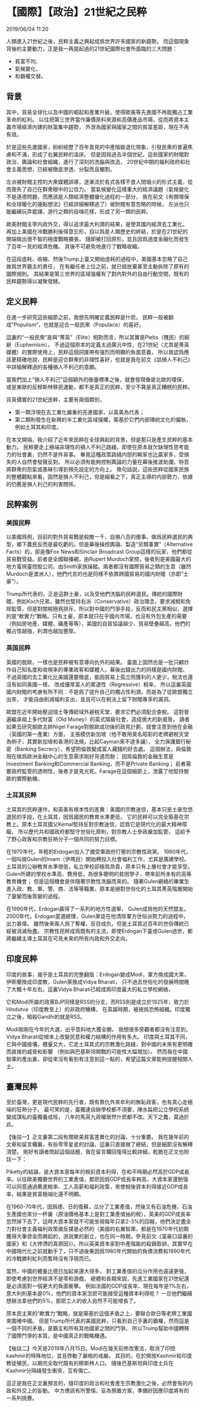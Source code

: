 # 【國際】【政治】21世紀之民粹

2019/06/04 11:20


人類進入21世紀之後，民粹主義之興起成爲世界許多國家的新趨勢。
而這個現象背後的主要動力，正是我一再提起過的21世紀國際社會所面臨的三大問題：
- 貧富不均、
- 氣候變化、
- 和霸權交替。

## 背景

其中，貿易全球化以及中國的崛起和產業升級，使得歐美等先進國不再能獨占工業革命的紅利。
以往把第三世界當作廉價原料來源和高價產品市場，從而將資本主義市場經濟内建的財富集中趨勢，
外泄為國家與國家之間的貧富差距，現在不再有效。

於是這些先進國家，紛紛經歷了百年首見的中產階級退化現象，引發民衆的普遍焦慮和不滿，形成了右翼民粹的溫床。
但是因爲過去半個世紀，這些國家的財閥對政治、輿論和社會組織，進行了深刻的洗腦與改造，
20世紀中期的福利政府和社會主義思想，已經被徹底滲透、分裂而且閹割。

左派被財閥主控的大衆媒體誤導，逐漸流於各式各樣不食人間烟火的形式主義，從而喪失了自己在群衆眼中的公信力。
當氣候變化這樣重大的經濟議題（氣候變化不是道德問題，而應該是人類經濟整體優化過程的一部分，
我在前文《有關環保和全球暖化的幾點想法》已經詳細解釋過了）被財閥有意忽略的時候，
左派也只能繼續玩弄罷課、游行之類的自嗨花樣，形成了另一類的民粹。

歐美財閥主宰内政外交，得以追求最大利潤的結果，是使其國内經濟去工業化。
再加上美國在冷戰勝利後得意忘形，自以爲是人類歷史的終結，於是在21世紀的開端做出很不智的極度戰略擴張，
隨即被打回原形，並且因爲過度金融化而發生了百年一見的經濟危機。
其後不可避免地進行了戰略收縮。

在這段虛耗、收縮、然後Trump上臺又開始虛耗的過程中，美國基本忽略了自己做爲世界霸主的責任，
在有繼任者上位之前，就已經放棄甚至主動拆除了原有的國際規則。
其結果是第三世界的區域强權有了對内對外的自由行動空間，既有的民粹趨勢得以凝聚發酵。

## 定义民粹

在進一步研究這些細節之前，我想先明確定義民粹是什麽。
民粹一般被翻成“Populism”，也就是迎合一般民衆（Populace）的喜好。

這裏的“一般民衆”是與“菁英”（Elite）相對而言，所以其實是Plebs（賤民）的婉辭（Euphemism）。
不過這個原本的定義太過廣汎中性，在21世紀（尤其是菁英媒體）的實際使用上，民粹這個詞匯帶有强烈而明顯的負面意義，
所以我認爲應該更精確地說，民粹是迎合群衆的非理性喜好，也就是我在前文《談損人不利己》中詳細解釋過的各種損人不利己的意願。

當我們加上“損人不利己”這個額外的衡量標準之後，就會發現像是北歐的環保，
或是東歐的反穆斯林移民運動，都不是真正的民粹，至少不算是真正糟糕的民粹。

貨真價實的21世紀民粹，主要有兩個類別，
- 第一類浮現在去工業化嚴重的先進國家，以英美為代表；
- 第二類則發生在新興的半工業化區域强權，築基於它們内部傳統文化的偏執，例如土耳其和印度。

在本文開端，我介紹了近年來民粹在全球興起的背景，但是那只是產生民粹的基本動力。
民粹要走上極端非理性的損人不利己路綫，即使在原本就欠缺理性思考能力的社會裏，仍然不是件易事。
畢竟這種政策路綫内部的輸家也比贏家多，受損失的人自然會發聲反對。
所以必須有能夠控制輿論的力量在幕後推波助瀾，特意將群衆的怨氣或愚昧引導到預先設定的方向上。
換句話説，這些民粹從國家民族的整體觀點來看，固然是損人不利己，但是細看之下，真正主導的内部勢力，依據的仍舊是損人利己的利害關係。

## 民粹案例

### 美国民粹

以美國爲例，目前的對外貿易戰是殺敵一千、自損八百的傻事。做爲民粹選民的典型，鄉下農民反而是最吃虧的。但是幕後操控輿論、製造“另類事實”（Alternative Facts）的，卻是像Fox News和Sinclair Broadcast Group這樣的玩家，他們都從貿易戰受益。前者是全國聯播網，由Rupert Murdoch掌控，後者則是美國最大的地方電視臺控股公司，由Smith家族操縱。兩者都沒有國際貿易之類的生意（雖然Murdoch是澳洲人），他們代言的也是同樣不依靠跨國貿易的國内財閥（亦即“土豪”）。

Trump所代表的，正是這群土豪，以及受他們洗腦的民粹選民。傳統的國際財閥，例如Koch兄弟，雖然也堅持右派（Conservative）政治理念，要求減稅和免除監管，但是對關稅極爲排斥，所以對中國的鬥爭手段，反而和民主黨相似，選擇的是“軟實力”戰略。只有土豪，原本就只在乎國内市場，也沒有外包生產的需要（例如房地產、媒體、礦產等等），美國的自貿協議越少、貿易壁壘越高，他們的獨占性越強，利潤也越加豐厚。

### 英国民粹

英國的脫歐，一樣也是民粹被有意導向仇外的結果。
臺面上固然也是一批只顧炒作自己知名度和收視率的專業政客和媒體人，幕後出錢出力的同樣是國内財閥。
不過英國的去工業化比美國還要徹底，能因貿易上孤立而獲利的人更少，稅法也還沒有如同美國一樣，
改成優厚富人的累退性（Regressive）稅率，
所以這裏英國國内財閥的考慮有所不同：不是爲了提升自己的獨占性利潤，而是為了從歐盟獨立出來，
才能自由削減福利支出，並且可以在稅法上留下財閥專享的漏洞。

歐盟在近年開始壓迫瑞士等傳統域外避稅天堂，要求它們必須配合查稅。
這對普遍繼承祖上多代財富（Old Money）的英式階級社會，造成很大的新威脅。
讀者如果去研究脫歐主帥Nigel Farage對脫歐成功後的政見計劃，就會注意到他在金融（英國的第一產業）方面，
主張模仿新加坡（他不敢用臭名昭彰的老牌避稅天堂為例子，其實新加坡和香港的法規，比起Cayman來不遑多讓），
全力保護銀行秘密（Banking Secrecy），希望把倫敦變成富人藏錢的好去處。
這個辦法，與倫敦現在做爲歐洲金融中心的生意需求剛好背道而馳；
因爲倫敦的金融生意是Investment Banking和Commercial Banking，而不是Private Banking；
前者需要政府監管的透明性，後者才是見光死。Farage在這個細節上，泄露了他堅持脫歐的實際動機。

### 土耳其民粹

土耳其的民粹運作，和英美有根本性的差異：美國的宗教迷信，基本只是土豪忽悠選民的手段，在土耳其，因爲國民的教育水準更低，
它的民粹可以完全築基在宗教上。原本土耳其國父Kemal堅持反對宗教迷信，認爲它是現代化的最大精神障礙，
所以歷代共和國政府都堅守世俗化原則，對宗教人士參政嚴加監管。
這給予了野心政客和宗教狂熱分子一個共同的努力目標。

在1970年代，年輕的Erdogan加入了備受軍政府打壓的宗教性政黨。
1980年代，一個叫做Gulen的Imam（伊瑪目）開始轉投入社會福利工作，尤其是廣建學校。
土耳其的公辦教育水準很低，私立學校卻極爲昂貴，原本只有上層社會才能享受。
Gulen所建的學校水準高、費用低，為很多聰明的貧困學子，帶來前所未有的高等教育機會；
但是這個機會是伴隨著宗教性洗腦而來的。
隨著Gulen網絡的畢業生進入政、教、軍、警、商、法等等職業，原本是絕對世俗化的土耳其菁英階層開始了量變而後質變的過程。

在1990年代，Erdogan贏得了一系列的地方性選舉，
Gulen成爲他的天然盟友。
2000年代，Erdogan當選總理，Gulen黨徒在他清除軍方世俗派勢力的過程中，出力甚偉。
雖然後來兩人爲了奪權，反目成仇，但是土耳其近百年的世俗傳統已經被消滅殆盡。
宗教性民粹成爲既有的主流，即使Erdogan下臺或Gulen過世，都將繼續主導土耳其在可見未來的所有内政和外交走向。

## 印度民粹

印度的故事，幾乎是土耳其的完整翻版：Erdogan變成Modi，軍方換成國大黨，伊斯蘭換成印度教，Gulen黨換成Vidya Bharati，
只不過去世俗化的發展時間晚了大概十年左右。這裏Vidya Bharati已經成爲印度最大的私立學校網絡，

它和Modi所屬的政黨BJP同樣是RSS的分支，而RSS則是成立於1925年，致力於Hindutva（印度教至上）的非政府機構，
在英屬時期，被視爲恐怖組織。印度獨立之後，暗殺Gandhi的就是RSS。

Modi剛剛在今年的大選，出乎意料地大獲全勝。
我想很多旁觀者都沒有注意到，Vidya Bharati從根本上改變民意和權力結構的作用有多大。
印度與土耳其不同，它與中國接壤，體量又大，它走土耳其式的宗教激化路綫，對中國的未來有更明確而直接的威脅和影響
（例如與巴基斯坦開戰的可能性大幅增加）。
然而我在中國智庫的產出裏，卻從來沒有看到有注意到這一點的，希望這篇文章能夠提醒相關人士。

## 臺灣民粹

至於臺灣，更是現代民粹的先行者，既有靠仇外來牟利的無恥政客，也有真心走極端的狂熱分子。
最可笑的是，臺獨連自辦學校都不須要，陳水扁把公立學校系統變成謀私的臺獨養成班，
八年的馬英九政權居然什麽都不改。天下之蠢，莫過於此。

【後註一】正文裏第二段有關歐美貧富差異化的討論，十分重要。
我在幾年前的文章和留言欄裏，有些零零星星的討論，這裏只直接做了總結，但是細節沒有解釋清楚。
剛好有讀者問起這個話題，我在留言欄回復得比較詳細，乾脆在正文也附註一下：

Piketty的結論，是大資本家每年的稅前資本利得，在和平時期必然高於GDP成長率。以往歐美獨霸世界的工業產值，那麽因爲GDP成長率夠高，大資本家還勉强可以同意通過纍進稅率、工人高薪和福利政策，來使稅後資本利得接近GDP成長率，結果是貧富極端化還不明顯。

在1960-70年代，因爲德、日的復蘇，瓜分了工業產值，然後又有石油危機，石油生產國也來分一杯羹（原油價格基本上是對工業產值抽的稅），英美的GDP成長率忽然掉下去了，這時大資本家就不可能坐視每年只拿2-3%的回報，他們決定盡全力對社會主義福利政策做反撲是必然的（美國的右翼智庫，都是在1970年代初期獲得大筆資金而興起的，游説業的創立，也在同一時期，參見前文《富豪口袋裏的國家》和《大停滯的真原因》）。所以英美資本家對中產階級的殺鷄取卵，其實早在中國現代化之前就動手了，只不過後果因爲1980年代開始的負債消費和1990年代的冷戰勝利紅利而暫時沒有浮現而已。

當然，中國的體量比德日加起來還大得多，
對工業產值的瓜分作用也遠遠更强，即使考慮到世界經濟不是零和游戲，
總體和長期來説，先進工業國家在21世紀還是必須面對一個更大的負面衝擊。
例如法國的GDP成長率，現在每年是1%左右，意大利則基本是0%，他們的資本家怎麽可能接受這種資本利得呢？
一旦他們繼續想辦法拿他們的5%，那麽工人的收入自然不可能增長了。

原本民主黨的“軟實力”戰略，就是築基於這個矛盾之上，要聯合歐日等老牌工業國來圍堵中國。
但是Trump所代表的美國民粹，只看到自己手裏的霸權，然而這是一個不同的矛盾，是霸主和所有其他國家之間的鬥爭。
所以Trump幫助中國轉移了國際鬥爭的本質，是中國真正的戰略機遇。

【後註二】今天是2019年八月15日。Modi在幾天前修改憲法，取消了印控kashmir的特殊地位，並且啓動了嚴格的戒嚴。
其目的，在於開放Kashmir給印度教徒殖民，以期完全取代既有的穆斯林人口。
隨後巴基斯坦與印度士兵在Kashmir分隔綫發生衝突，互有傷亡。

這正是我在正文裏預言的，隨印度的政治和社會產生宗教激化之後，必然會有的内政和外交上的妄動。
中方應該有所警惕，妥為預置方案，準備好因應印度將有的一系列挑釁。